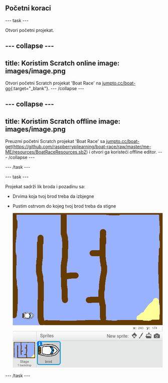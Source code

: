 ## Početni koraci

--- task ---

Otvori početni projekat.

--- collapse ---
---
title: Koristim Scratch online
image: images/image.png
---

Otvori početni Scratch projekat 'Boat Race' na [jumpto.cc/boat-go](https://scratch.mit.edu/projects/239834816/#editor){:target="_blank"}. --- /collapse ---

--- collapse ---
---
title: Koristim Scratch offline
image: images/image.png
---
Preuzmi početni Scratch projekat 'Boat Race' sa [jumpto.cc/boat-get](https://jumpto.cc/boat-get-me-ME)(https://github.com/raspberrypilearning/boat-race/raw/master/me-ME/resources/BoatRaceResources.sb2) i otvori ga koristeći offline editor. --- /collapse ---

--- /task ---

--- task ---

Projekat sadrži lik broda i pozadinu sa:

- Drvima koja tvoj brod treba da izbjegne
- Pustim ostrvom do kojeg tvoj brod treba da stigne
    
    ![screenshot](images/boat-starter.png)

--- /task ---
